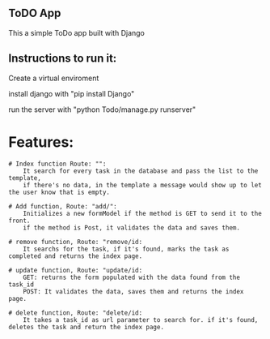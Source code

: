 ## ToDO App

This a simple ToDo app built with Django

## Instructions to run it:

Create a virtual enviroment

install django with "pip install Django"

run the server with "python Todo/manage.py runserver"


# Features:

    # Index function Route: "":
        It search for every task in the database and pass the list to the template,
        if there's no data, in the template a message would show up to let the user know that is empty.

    # Add function, Route: "add/":
        Initializes a new formModel if the method is GET to send it to the front.
        if the method is Post, it validates the data and saves them.

    # remove function, Route: "remove/id:
        It searchs for the task, if it's found, marks the task as completed and returns the index page.

    # update function, Route: "update/id:
        GET: returns the form populated with the data found from the task_id
        POST: It validates the data, saves them and returns the index page.

    # delete function, Route: "delete/id:
        It takes a task_id as url parameter to search for. if it's found, deletes the task and return the index page.
